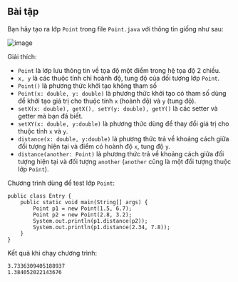 ## Bài tập
Bạn hãy tạo ra lớp `Point` trong file `Point.java` với thông tin giống như sau:

![image](https://github.com/user-attachments/assets/54436e2c-ef0b-4650-acfa-69f3764b4bdc)

Giải thích:

- `Point` là lớp lưu thông tin về tọa độ một điểm trong hệ tọa độ 2 chiều.
- `x, y` là các thuộc tính chỉ hoành độ, tung độ của đối tượng lớp `Point`.
- `Point()` là phương thức khởi tạo không tham số
- `Point(x: double, y: double)` là phương thức khởi tạo có tham số dùng để khởi tạo giá trị cho thuộc tính `x` (hoành độ) và `y` (tung độ).
- `setX(x: double), getX(), setY(y: double), getY()` là các setter và getter mà bạn đã biết.
- `setXY(x: double, y:double)` là phương thức dùng để thay đổi giá trị cho thuộc tính `x` và `y`.
- `distance(x: double, y:double)` là phương thức trả về khoảng cách giữa đối tượng hiện tại và điểm có hoành độ `x`, tung độ `y`.
- `distance(another: Point)` là phương thức trả về khoảng cách giữa đối tượng hiện tại và đối tượng `another` (`another` cũng là một đối tượng thuộc lớp `Point`).

Chương trình dùng để test lớp `Point`:
```
public class Entry {
	public static void main(String[] args) {
		Point p1 = new Point(1.5, 6.7);
		Point p2 = new Point(2.8, 3.2);
		System.out.println(p1.distance(p2));
		System.out.println(p1.distance(2.34, 7.8));
	}
}
```
Kết quả khi chạy chương trình:
```
3.7336309405188937
1.384052022143676
```
